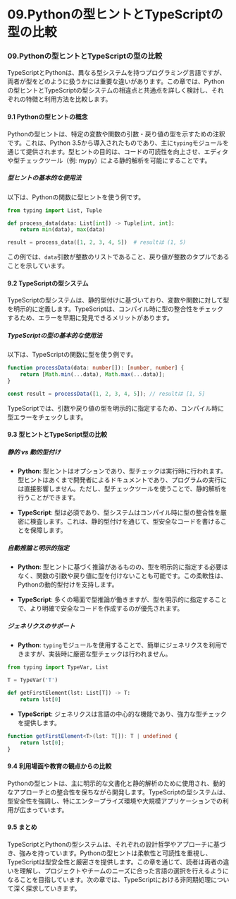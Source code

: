 # 09.Pythonの型ヒントとTypeScriptの型の比較

### 09.Pythonの型ヒントとTypeScriptの型の比較

TypeScriptとPythonは、異なる型システムを持つプログラミング言語ですが、両者が型をどのように扱うかには重要な違いがあります。この章では、Pythonの型ヒントとTypeScriptの型システムの相違点と共通点を詳しく検討し、それぞれの特徴と利用方法を比較します。

#### 9.1 Pythonの型ヒントの概念

Pythonの型ヒントは、特定の変数や関数の引数・戻り値の型を示すための注釈です。これは、Python 3.5から導入されたものであり、主に`typing`モジュールを通じて提供されます。型ヒントの目的は、コードの可読性を向上させ、エディタや型チェックツール（例: mypy）による静的解析を可能にすることです。

##### 型ヒントの基本的な使用法
以下は、Pythonの関数に型ヒントを使う例です。

```python
from typing import List, Tuple

def process_data(data: List[int]) -> Tuple[int, int]:
    return min(data), max(data)

result = process_data([1, 2, 3, 4, 5])  # resultは (1, 5)
```

この例では、`data`引数が整数のリストであること、戻り値が整数のタプルであることを示しています。

#### 9.2 TypeScriptの型システム

TypeScriptの型システムは、静的型付けに基づいており、変数や関数に対して型を明示的に定義します。TypeScriptは、コンパイル時に型の整合性をチェックするため、エラーを早期に発見できるメリットがあります。

##### TypeScriptの型の基本的な使用法
以下は、TypeScriptの関数に型を使う例です。

```typescript
function processData(data: number[]): [number, number] {
    return [Math.min(...data), Math.max(...data)];
}

const result = processData([1, 2, 3, 4, 5]); // resultは [1, 5]
```

TypeScriptでは、引数や戻り値の型を明示的に指定するため、コンパイル時に型エラーをチェックします。

#### 9.3 型ヒントとTypeScript型の比較

##### 静的 vs 動的型付け

- **Python**: 型ヒントはオプションであり、型チェックは実行時に行われます。型ヒントはあくまで開発者によるドキュメントであり、プログラムの実行には直接影響しません。ただし、型チェックツールを使うことで、静的解析を行うことができます。

- **TypeScript**: 型は必須であり、型システムはコンパイル時に型の整合性を厳密に検査します。これは、静的型付けを通じて、型安全なコードを書けることを保障します。

##### 自動推論と明示的指定

- **Python**: 型ヒントに基づく推論があるものの、型を明示的に指定する必要はなく、関数の引数や戻り値に型を付けないことも可能です。この柔軟性は、Pythonの動的型付けを支持します。

- **TypeScript**: 多くの場面で型推論が働きますが、型を明示的に指定することで、より明確で安全なコードを作成するのが優先されます。

##### ジェネリクスのサポート

- **Python**: `typing`モジュールを使用することで、簡単にジェネリクスを利用できますが、実装時に厳密な型チェックは行われません。

```python
from typing import TypeVar, List

T = TypeVar('T')

def getFirstElement(lst: List[T]) -> T:
    return lst[0]
```

- **TypeScript**: ジェネリクスは言語の中心的な機能であり、強力な型チェックを提供します。

```typescript
function getFirstElement<T>(lst: T[]): T | undefined {
    return lst[0];
}
```

#### 9.4 利用場面や教育の観点からの比較

Pythonの型ヒントは、主に明示的な文書化と静的解析のために使用され、動的なアプローチとの整合性を保ちながら開発します。TypeScriptの型システムは、型安全性を強調し、特にエンタープライズ環境や大規模アプリケーションでの利用が広まっています。

#### 9.5 まとめ

TypeScriptとPythonの型システムは、それぞれの設計哲学やアプローチに基づき、強みを持っています。Pythonの型ヒントは柔軟性と可読性を重視し、TypeScriptは型安全性と厳密さを提供します。この章を通じて、読者は両者の違いを理解し、プロジェクトやチームのニーズに合った言語の選択を行えるようになることを目指しています。次の章では、TypeScriptにおける非同期処理について深く探求していきます。

